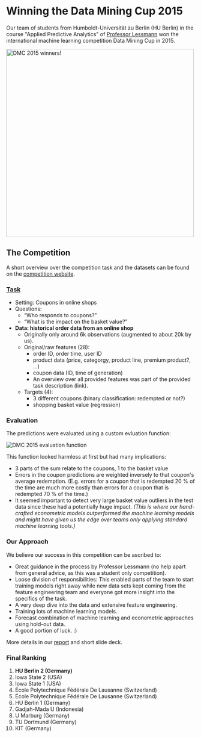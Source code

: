# Winning the Data Mining Cup 2015

Our team of students from Humboldt-Universität zu Berlin (HU Berlin) in the course "Applied Predictive Analytics" of [Professor Lessmann](https://www.wiwi.hu-berlin.de/de/professuren/bwl/wi/personen/hl) won the international machine learning competition Data Mining Cup in 2015.

<img src="https://www.data-mining-cup.com/wp-content/uploads/data-mining-cup-2015_winning-team_humboldt-uni-berlin-1200x801.jpg" alt="DMC 2015 winners!" width="500"/>

## The Competition

A short overview over the competition task and the datasets can be found on the [competition website](https://www.data-mining-cup.com/reviews/dmc-2015/).

### [Task](https://github.com/howtodowtle/data-mining-cup-2015/tree/master/task)

- Setting: Coupons in online shops
- Questions: 
  - “Who responds to coupons?”
  - “What is the impact on the basket value?”
- **Data: historical order data from an online shop**
  - Originally only around 6k observations (augmented to about 20k by us).
  - Original/raw features (28): 
    - order ID, order time, user ID
    - product data (price, categorgy, product line, premium product?, ...)
    - coupon data (ID, time of generation)
    - An overview over all provided features was part of the provided task description (link).
  - Targets (4):
    - 3 different coupons (binary classification: redempted or not?)
    - shopping basket value (regression)

### Evaluation

The predictions were evaluated using a custom evluation function:

![DMC 2015 evaluation function](https://i.imgur.com/358nhuN.png)

This function looked harmless at first but had many implications:
- 3 parts of the sum relate to the coupons, 1 to the basket value
- Errors in the coupon predictions are weighted inversely to that coupon's average redemption. (E.g. errors for a coupon that is redempted 20 % of the time are much more costly than errors for a coupon that is redempted 70 % of the time.)
- It seemed important to detect very large basket value outliers in the test data since these had a potentially huge impact. *(This is where our hand-crafted econometric models outperformed the machine learning models and might have given us the edge over teams only applying standard machine learning tools.)*

### Our Approach

We believe our success in this competition can be ascribed to:
- Great guidance in the process by Professor Lessmann (no help apart from general advice, as this was a student only competition).
- Loose division of responsibilities: This enabled parts of the team to start training models right away while new data sets kept coming from the feature engineering team and everyone got more insight into the specifics of the task.
- A very deep dive into the data and extensive feature engineering.
- Training lots of machine learning models.
- Forecast combination of machine learning and econometric approaches using hold-out data.
- A good portion of luck. :)

More details in our [report](DMC_Report_Dautel_Müller.pdf) and short slide deck.

### Final Ranking

1. **HU Berlin 2 (Germany)**
2. Iowa State 2 (USA)
3. Iowa State 1 (USA)
4. École Polytechnique Fédérale De Lausanne (Switzerland)
5. École Polytechnique Fédérale De Lausanne (Switzerland)
6. HU Berlin 1 (Germany)
7. Gadjah-Mada U (Indonesia)
8. U Marburg (Germany)
9. TU Dortmund (Germany)
10. KIT (Germany)

